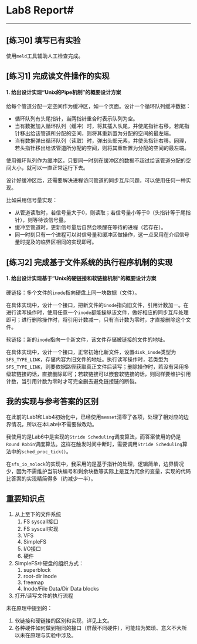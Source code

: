 # Lab8 Report#
---
## [练习0] 填写已有实验 ##

使用`meld`工具辅助人工检查完成。

## [练习1] 完成读文件操作的实现 ##

#### 1. 给出设计实现“Unix的Pipe机制”的概要设计方案 ####

给每个管道分配一定空间作为缓冲区，如一个页面。设计一个循环队列缓冲数据：

* 循环队列有头尾指针，当两指针重合时表示队列为空。
* 当有数据加入循环队列（缓冲）时，将其插入队尾，并使尾指针右移。若尾指针移出给该管道所分配的空间，则将其重新置为分配的空间的最左端。
* 当有数据弹出循环队列（读取）时，弹出头部元素，并使头指针右移。同理，若头指针移出给该管道所分配的空间，则将其重新置为分配的空间的最左端。

使用循环队列作为缓冲区，只要同一时刻在缓冲区的数据不超过给该管道分配的空间大小，就可以一直正常运行下去。

设计好缓冲区后，还需要解决进程访问管道的同步互斥问题，可以使用任何一种实现。

比如采用信号量实现：

* 从管道读取时，若信号量大于0，则读取；若信号量小等于0（头指针等于尾指针），则等待该信号量。
* 缓冲至管道时，更新信号量后自然会唤醒在等待的进程（若存在）。
* 同一时刻只有一个进程可以对信号量和缓冲区做操作，这一点采用在介绍信号量时提及的临界区相同的实现即可。

## [练习2] 完成基于文件系统的执行程序机制的实现 ##

#### 1. 给出设计实现基于”Unix的硬链接和软链接机制“的概要设计方案 ####

硬链接：多个文件的`inode`指向硬盘上同一块数据（文件）。

在具体实现中，设计一个接口，把新文件的`inode`指向旧文件，引用计数加一。在进行读写操作时，使用任意一个`inode`都能操纵该文件，做好相应的同步互斥处理即可；进行删除操作时，将引用计数减一，只有当计数为零时，才直接删除这个文件。

软链接：新的`inode`指向一个新文件，该文件存储被链接的文件的地址。

在具体实现中，设计一个接口，正常初始化新文件，设置`disk_inode`类型为`SFS_TYPE_LINK`，存储内容为旧文件的地址。执行读写操作时，若类型为`SFS_TYPE_LINK`，则要依据路径获取真正文件后读写；删除操作时，若没有采用多级软链接的话，直接删除即可；若软链接可以嵌套软链接的话，则同样要维护引用计数，当引用计数为零时才可完全删去避免链接链的断裂。


## 我的实现与参考答案的区别 ##

在此前的Lab1和Lab4初始化中，已经使用`memset`清零了各项，处理了相对应的边界情况，所以在本Lab中不需要做改动。

我使用的是Lab6中是实现的`Stride Scheduling`调度算法，而答案使用的仍是`Round Robin`调度算法。这样在触发时间中断时，需要调用`Stride Scheduling`算法中的`sched_proc_tick()`。

在`sfs_io_nolock`的实现中，我采用的是基于指针的处理，逻辑简单，边界情况少，因为不需维护当前块编号和剩余块数等实际上是互为冗余的变量，实现的代码比答案的实现精简得多（约减少一半）。


## 重要知识点 ##

1. 从上至下的文件系统
	1. FS syscall接口
	2. FS syscall实现
	3. VFS
	4. SimpleFS
	5. I/O接口
	6. 硬件
2. SimpleFS中硬盘的组织方式：
	1. superblock
	2. root-dir inode
	3. freemap
	4. Inode/File Data/Dir Data blocks
3. 打开/读写文件的执行流程

未在原理中提到的：

1. 软链接和硬链接的区别和实现，详见上文。 
2. 各种硬件如何做到相同的接口（屏蔽不同硬件），可能较为繁琐、意义不大所以未在原理与实验中涉及。